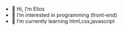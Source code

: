 - 👋 Hi, I’m Elios
- 👀 I’m interested in programming (front-end)
- 🌱 I’m currently learning html,css,javascript


<!---
zenel7/zenel7 is a ✨ special ✨ repository because its `README.md` (this file) appears on your GitHub profile.
You can click the Preview link to take a look at your changes.
--->
